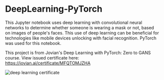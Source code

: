 # DeepLearning-PyTorch

This Jupyter notebook uses deep learning with convolutional neural networks to determine whether someone is wearing a mask or not, based on images of people's faces. This use of deep learning can be beneficial for technologies like mobile devices unlocking with facial recognition. PyTorch was used for this notebook.

This project is from Jovian's Deep Learning with PyTorch: Zero to GANS course. View issued certificate here: https://jovian.ai/certificate/MFQTOMJZHA

![deep learning certificate](https://github.com/jonathanleejono/DeepLearning/blob/main/deep_learning_certificate.png)
